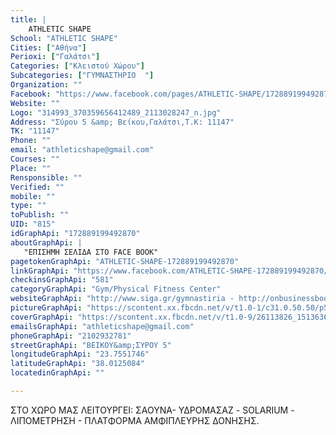 ```yaml
---
title: |
    ATHLETIC SHAPE
School: "ATHLETIC SHAPE"
Cities: ["Αθήνα"]
Perioxi: ["Γαλάτσι"]
Categories: ["Κλειστού Χώρου"]
Subcategories: ["ΓΥΜΝΑΣΤΗΡΙΟ  "]
Organization: ""
Facebook: "https://www.facebook.com/pages/ATHLETIC-SHAPE/172889199492870?ref=ts&amp;fref=ts"
Website: ""
Logo: "314993_370359656412489_2113028247_n.jpg"
Address: "Σύρου 5 &amp; Βείκου,Γαλάτσι,Τ.Κ: 11147"
TK: "11147"
Phone: ""
email: "athleticshape@gmail.com"
Courses: ""
Place: ""
Rensponsible: ""
Verified: ""
mobile: ""
type: ""
toPublish: ""
UID: "815"
idGraphApi: "172889199492870"
aboutGraphApi: | 
   "ΕΠΙΣΗΜΗ ΣΕΛΙΔΑ ΣΤΟ FACE BOOK"
pagetokenGraphApi: "ATHLETIC-SHAPE-172889199492870"
linkGraphApi: "https://www.facebook.com/ATHLETIC-SHAPE-172889199492870/"
checkinsGraphApi: "581"
categoryGraphApi: "Gym/Physical Fitness Center"
websiteGraphApi: "http://www.siga.gr/gymnastiria - http://onbusinessbook.com/entry.php?eid=907456"
pictureGraphApi: "https://scontent.xx.fbcdn.net/v/t1.0-1/c31.0.50.50/p50x50/10006999_539755709472882_1126757270_n.jpg?oh=369f7257304edbf1165520be0a139acd&amp;oe=5B4CCBDE"
coverGraphApi: "https://scontent.xx.fbcdn.net/v/t1.0-9/26113826_1513636118751498_2840341387174521177_n.jpg?oh=6325109971dc654795cb3922c80392d2&amp;oe=5B35B4B4"
emailsGraphApi: "athleticshape@gmail.com"
phoneGraphApi: "2102932781"
streetGraphApi: "ΒΕΙΚΟΥ&amp;ΣΥΡΟΥ 5"
longitudeGraphApi: "23.7551746"
latitudeGraphApi: "38.0125084"
locatedinGraphApi: ""

---
```


ΣΤΟ ΧΩΡΟ ΜΑΣ ΛΕΙΤΟΥΡΓΕΙ: ΣΑΟΥΝΑ- ΥΔΡΟΜΑΣΑΖ - SOLARIUM - ΛΙΠΟΜΕΤΡΗΣΗ - ΠΛΑΤΦΟΡΜΑ ΑΜΦΙΠΛΕΥΡΗΣ ΔΟΝΗΣΗΣ.


